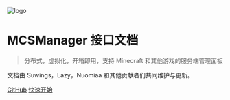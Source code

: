 <!--
 * @Author: Nuomiaa&Suwings
 * @Date: 2021-12-04 19:06:40
 * @LastEditTime: 2021-12-06 21:20:04
-->

![logo](https://docs.mcsmanager.com/logo.png)

<h1><b>MCSManager 接口文档</b></h1>

> 分布式，虚拟化，开箱即用，支持 Minecraft 和其他游戏的服务端管理面板

文档由 Suwings，Lazy，Nuomiaa 和其他贡献者们共同维护与更新。

[GitHub](https://github.com/Suwings/MCSManager)
[快速开始](README.md)
